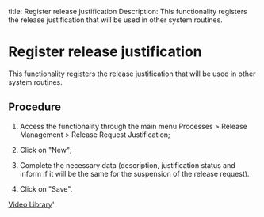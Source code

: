 title: Register release justification
Description: This functionality registers the release justification that will be used in other system routines. 
# Register release justification
This functionality registers the release justification that will be used in other system routines.

Procedure
-------------

1.  Access the functionality through the main menu Processes \> Release
    Management \> Release Request Justification;

2.  Click on "New";

3.  Complete the necessary data (description, justification status and inform if
    it will be the same for the suspension of the release request).

4.  Click on "Save".

<i class='fa fa-youtube-play  fa-2x' style='color:#97ce17;vertical-align: middle;'> </i> [Video Library](https://www.youtube.com/playlist?list=PLB5qK2uzf2RMA1W1Js4-lPEDUDUJJ_rUa)'

<!-- !!! tip "About"

    <b>Product/Version:</b> CITSmart | 9.00 &nbsp;&nbsp;
    <b>Updated:</b>01/09/2021 – Larissa Lourenço


